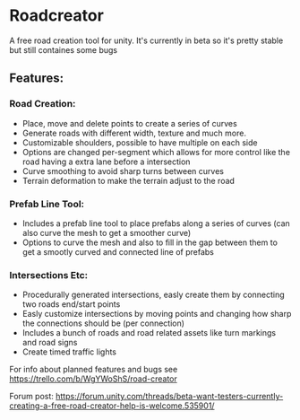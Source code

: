 # Roadcreator
A free road creation tool for unity. It's currently in beta so it's pretty stable but still containes some bugs

## Features:
### Road Creation:
- Place, move and delete points to create a series of curves
- Generate roads with different width, texture and much more.
- Customizable shoulders, possible to have multiple on each side
- Options are changed per-segment which allows for more control like the road having a extra lane before a intersection
- Curve smoothing to avoid sharp turns between curves
- Terrain deformation to make the terrain adjust to the road

### Prefab Line Tool:
- Includes a prefab line tool to place prefabs along a series of curves (can also curve the mesh to get a smoother curve)
- Options to curve the mesh and also to fill in the gap between them to get a smootly curved and connected line of prefabs


### Intersections Etc:
- Procedurally generated intersections, easly create them by connecting two roads end/start points
- Easly customize intersections by moving points and changing how sharp the connections should be (per connection)
- Includes a bunch of roads and road related assets like turn markings and road signs
- Create timed traffic lights

For info about planned features and bugs see https://trello.com/b/WgYWoShS/road-creator

Forum post: https://forum.unity.com/threads/beta-want-testers-currently-creating-a-free-road-creator-help-is-welcome.535901/
